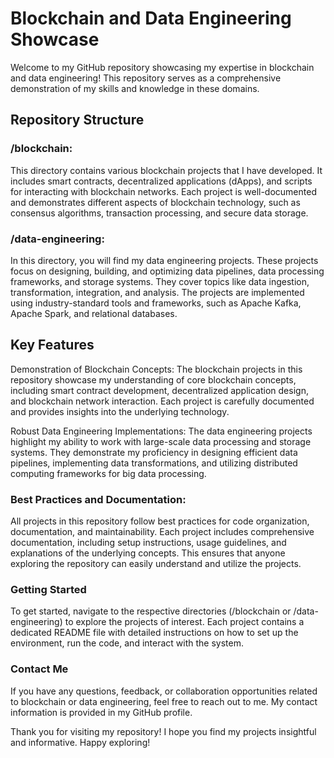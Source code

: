 
# Blockchain and Data Engineering Showcase

Welcome to my GitHub repository showcasing my expertise in blockchain and data engineering! This repository serves as a comprehensive demonstration of my skills and knowledge in these domains.

## Repository Structure
### /blockchain: 
This directory contains various blockchain projects that I have developed. It includes smart contracts, decentralized applications (dApps), and scripts for interacting with blockchain networks. Each project is well-documented and demonstrates different aspects of blockchain technology, such as consensus algorithms, transaction processing, and secure data storage.

### /data-engineering: 
In this directory, you will find my data engineering projects. These projects focus on designing, building, and optimizing data pipelines, data processing frameworks, and storage systems. They cover topics like data ingestion, transformation, integration, and analysis. The projects are implemented using industry-standard tools and frameworks, such as Apache Kafka, Apache Spark, and relational databases.

## Key Features
Demonstration of Blockchain Concepts: The blockchain projects in this repository showcase my understanding of core blockchain concepts, including smart contract development, decentralized application design, and blockchain network interaction. Each project is carefully documented and provides insights into the underlying technology.

Robust Data Engineering Implementations: The data engineering projects highlight my ability to work with large-scale data processing and storage systems. They demonstrate my proficiency in designing efficient data pipelines, implementing data transformations, and utilizing distributed computing frameworks for big data processing.

### Best Practices and Documentation: 
All projects in this repository follow best practices for code organization, documentation, and maintainability. Each project includes comprehensive documentation, including setup instructions, usage guidelines, and explanations of the underlying concepts. This ensures that anyone exploring the repository can easily understand and utilize the projects.

### Getting Started
To get started, navigate to the respective directories (/blockchain or /data-engineering) to explore the projects of interest. Each project contains a dedicated README file with detailed instructions on how to set up the environment, run the code, and interact with the system.

### Contact Me
If you have any questions, feedback, or collaboration opportunities related to blockchain or data engineering, feel free to reach out to me. My contact information is provided in my GitHub profile.

Thank you for visiting my repository! I hope you find my projects insightful and informative. Happy exploring!
